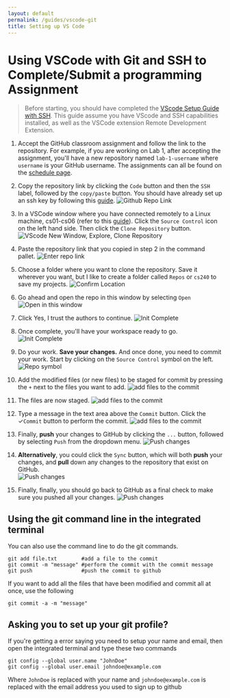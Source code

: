 ```yaml
---
layout: default
permalink: /guides/vscode-git
title: Setting up VS Code
---
```


# Using VSCode with Git and SSH to Complete/Submit a programming Assignment

> Before starting, you should have completed the [VScode Setup Guide with SSH](vscode-ssh). This guide assume you have VScode and SSH capabilities installed, as well as the VSCode extension Remote Development Extension. 


1. Accept the GitHub classroom assignment and follow the link to the repository. For example, if you are working on Lab 1, after accepting the assignment, you'll have a new repository named `lab-1-username` where `username` is your GitHub username. The assignments can all be found on the [schedule page](schedule.md).

2. Copy the repository link by clicking the `Code` button and then the `SSH` label, followed by the `copy/paste` button. You should have already set up an ssh key by following this [guide](vscode-ssh.md).
   ![Github Repo Link](/images/module1-git.png)

3. In a VSCode window where you have connected remotely to a Linux machine, cs01-cs06 (refer to this [guide](vscode-ssh.md)). Click the `Source Control` icon on the left hand side. Then click the `Clone Repository` button.
   ![VScode New Window, Explore, Clone Repository](/images/Clone-Repo.png) 
4. Paste the repository link that you copied in step 2 in the command pallet. 
   ![Enter repo link](/images/Clone-Repo2.png)
5. Choose a folder where you want to clone the repository. Save it wherever you want, but I like to create a folder called `Repos` or `cs240` to save my projects.
   ![Confirm Location](/images/Clone-Repo3.png)
6. Go ahead and open the repo in this window by selecting `Open`
   ![Open in this window](/images/Clone-Repo-Open.png)
7. Click Yes, I trust the authors to continue.
   ![Init Complete](/images/Clone-Repo-Trust-Authors.png)
8. Once complete, you'll have your workspace ready to go.
   ![Init Complete](/images/Clone-Repo-Working.png)
9. Do your work. **Save your changes.** And once done, you need to commit your work. Start by clicking on the `Source Control` symbol on the left.
   ![Repo symbol](/images/VSCodeGitRepoSymbol.png)
10. Add the modified files (or new files) to be staged for commit by pressing the `+` next to the files you want to add.
   ![add files to the commit](/images/VSCodeGitChanges.png)
11. The files are now staged.
   ![add files to the commit](/images/VSCodeGitStagedChanges.png)
12. Type a message in the text area above the `Commit` button. Click the &#10003;`Commit` button to perform the commit.
   ![add files to the commit](/images/VSCodeGitCommitMessage.png)
13. Finally, **push** your changes to GitHub by clicking the `...` button, followed by selecting `Push` from the dropdown menu.
   ![Push changes](/images/VSCodeGitPush.png)
14. **Alternatively**, you could click the `Sync` button, which will both **push** your changes, and **pull** down any changes to the repository that exist on GitHub.  
   ![Push changes](/images/VSCodeGitSync.png)  
15. Finally, finally, you should go back to GitHub as a final check to make sure you pushed all your changes.
   ![Push changes](/images/VSCodeGitGitHub.png)


## Using the git command line in the integrated terminal

You can also use the command line to do the git commands. 

```
git add file.txt        #add a file to the commit
git commit -m "message" #perform the commit with the commit message
git push                #push the commit to github 
```

If you want to add all the files that have been modified and commit all at once, use the following

```
git commit -a -m "message" 
```


## Asking you to set up your git profile?

If you're getting a error saying you need to setup your name and email, then open the integrated terminal and type these two commands


   ```
   git config --global user.name "JohnDoe"
   git config --global user.email johndoe@example.com
   ```
   
Where `JohnDoe` is replaced with your name and `johndoe@example.com` is replaced with the email address you used to sign up to github
